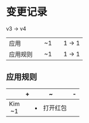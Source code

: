 # 变更记录

v3 -> v4

||||||
|-|:-:|:-:|:-:|:-:|
|应用||~1||1 -> 1|
|应用规则||~1||1 -> 1|

## 应用规则

||+|~|-|
|:-:|-|-|-|
|Kim<br>~1||<li>打开红包||
